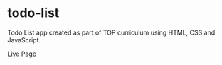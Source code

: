 # todo-list
Todo List app created as part of TOP curriculum using HTML, CSS and JavaScript.

[Live Page](https://ta457.github.io/todo-list/)
